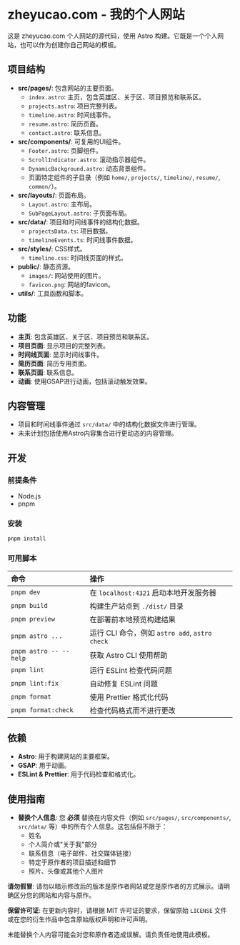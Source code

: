 # zheyucao.com - 我的个人网站

这是 zheyucao.com 个人网站的源代码，使用 Astro 构建。它既是一个个人网站，也可以作为创建你自己网站的模板。

## 项目结构

- **src/pages/**: 包含网站的主要页面。
  - `index.astro`: 主页，包含英雄区、关于区、项目预览和联系区。
  - `projects.astro`: 项目完整列表。
  - `timeline.astro`: 时间线事件。
  - `resume.astro`: 简历页面。
  - `contact.astro`: 联系信息。
- **src/components/**: 可复用的UI组件。
  - `Footer.astro`: 页脚组件。
  - `ScrollIndicator.astro`: 滚动指示器组件。
  - `DynamicBackground.astro`: 动态背景组件。
  - 页面特定组件的子目录（例如 `home/`, `projects/`, `timeline/`, `resume/`, `common/`）。
- **src/layouts/**: 页面布局。
  - `Layout.astro`: 主布局。
  - `SubPageLayout.astro`: 子页面布局。
- **src/data/**: 项目和时间线事件的结构化数据。
  - `projectsData.ts`: 项目数据。
  - `timelineEvents.ts`: 时间线事件数据。
- **src/styles/**: CSS样式。
  - `timeline.css`: 时间线页面的样式。
- **public/**: 静态资源。
  - `images/`: 网站使用的图片。
  - `favicon.png`: 网站的favicon。
- **utils/**: 工具函数和脚本。

## 功能

- **主页**: 包含英雄区、关于区、项目预览和联系区。
- **项目页面**: 显示项目的完整列表。
- **时间线页面**: 显示时间线事件。
- **简历页面**: 简历专用页面。
- **联系页面**: 联系信息。
- **动画**: 使用GSAP进行动画，包括滚动触发效果。

## 内容管理

- 项目和时间线事件通过 `src/data/` 中的结构化数据文件进行管理。
- 未来计划包括使用Astro内容集合进行更动态的内容管理。

## 开发

### 前提条件

- Node.js
- pnpm

### 安装

```bash
pnpm install
```

### 可用脚本

| 命令                   | 操作                                           |
| :--------------------- | :--------------------------------------------- |
| `pnpm dev`             | 在 `localhost:4321` 启动本地开发服务器         |
| `pnpm build`           | 构建生产站点到 `./dist/` 目录                  |
| `pnpm preview`         | 在部署前本地预览构建结果                       |
| `pnpm astro ...`       | 运行 CLI 命令，例如 `astro add`, `astro check` |
| `pnpm astro -- --help` | 获取 Astro CLI 使用帮助                        |
| `pnpm lint`            | 运行 ESLint 检查代码问题                       |
| `pnpm lint:fix`        | 自动修复 ESLint 问题                           |
| `pnpm format`          | 使用 Prettier 格式化代码                       |
| `pnpm format:check`    | 检查代码格式而不进行更改                       |

## 依赖

- **Astro**: 用于构建网站的主要框架。
- **GSAP**: 用于动画。
- **ESLint & Prettier**: 用于代码检查和格式化。

## 使用指南

- **替换个人信息**: 您 **必须** 替换在内容文件（例如 `src/pages/`, `src/components/`, `src/data/` 等）中的所有个人信息。这包括但不限于：
  - 姓名
  - 个人简介或"关于我"部分
  - 联系信息（电子邮件、社交媒体链接）
  - 特定于原作者的项目描述和细节
  - 照片、头像或其他个人图片

**请勿假冒**: 请勿以暗示修改后的版本是原作者网站或您是原作者的方式展示。请明确区分您的网站和内容与原作。

**保留许可证**: 在更新内容时，请根据 MIT 许可证的要求，保留原始 `LICENSE` 文件或在您的衍生作品中包含原始版权声明和许可声明。

未能替换个人内容可能会对您和原作者造成误解。请负责任地使用此模板。
